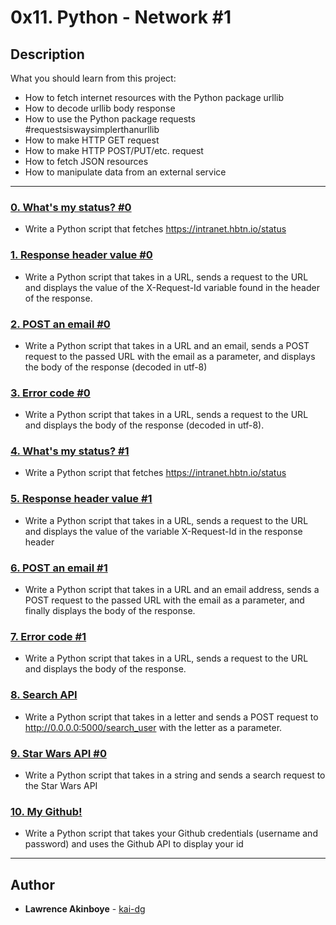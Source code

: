 # 0x11. Python - Network #1

## Description
What you should learn from this project:

* How to fetch internet resources with the Python package urllib
* How to decode urllib body response
* How to use the Python package requests #requestsiswaysimplerthanurllib
* How to make HTTP GET request 
* How to make HTTP POST/PUT/etc. request
* How to fetch JSON resources
* How to manipulate data from an external service

---

### [0. What's my status? #0](./0-hbtn_status.py)
* Write a Python script that fetches https://intranet.hbtn.io/status


### [1. Response header value #0](./1-hbtn_header.py)
* Write a Python script that takes in a URL, sends a request to the URL and displays the value of the X-Request-Id variable found in the header of the response.


### [2. POST an email #0](./2-post_email.py)
* Write a Python script that takes in a URL and an email, sends a POST request to the passed URL with the email as a parameter, and displays the body of the response (decoded in utf-8)


### [3. Error code #0](./3-error_code.py)
* Write a Python script that takes in a URL, sends a request to the URL and displays the body of the response (decoded in utf-8).


### [4. What's my status? #1](./4-hbtn_status.py)
* Write a Python script that fetches https://intranet.hbtn.io/status


### [5. Response header value #1](./5-hbtn_header.py)
* Write a Python script that takes in a URL, sends a request to the URL and displays the value of the variable X-Request-Id in the response header


### [6. POST an email #1](./6-post_email.py)
* Write a Python script that takes in a URL and an email address, sends a POST request to the passed URL with the email as a parameter, and finally displays the body of the response.


### [7. Error code #1](./7-error_code.py)
* Write a Python script that takes in a URL, sends a request to the URL and displays the body of the response.


### [8. Search API](./8-json_api.py)
* Write a Python script that takes in a letter and sends a POST request to http://0.0.0.0:5000/search_user with the letter as a parameter.


### [9. Star Wars API #0](./9-starwars.py)
* Write a Python script that takes in a string and sends a search request to the Star Wars API


### [10. My Github!](./10-my_github.py)
* Write a Python script that takes your Github credentials (username and password) and uses the Github API to display your id

---

## Author
* **Lawrence Akinboye** - [kai-dg](https://github.com/min-law)
